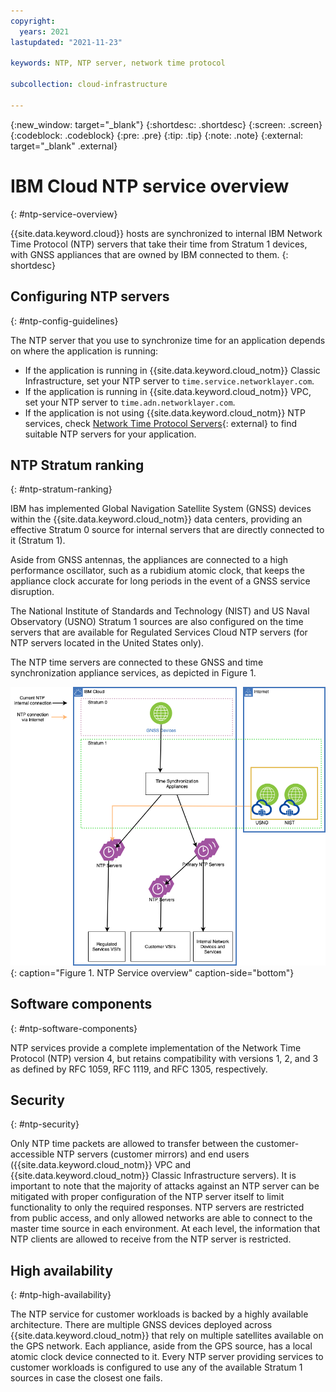 ```yaml
---
copyright:
  years: 2021
lastupdated: "2021-11-23"

keywords: NTP, NTP server, network time protocol

subcollection: cloud-infrastructure

---
```


{:new_window: target="_blank"}
{:shortdesc: .shortdesc}
{:screen: .screen}
{:codeblock: .codeblock}
{:pre: .pre}
{:tip: .tip}
{:note: .note}
{:external: target="_blank" .external}

# IBM Cloud NTP service overview
{: #ntp-service-overview}

{{site.data.keyword.cloud}} hosts are synchronized to internal IBM Network Time Protocol (NTP) servers that take their time from Stratum 1 devices, with GNSS appliances that are owned by IBM connected to them.
{: shortdesc}

## Configuring NTP servers
{: #ntp-config-guidelines}

The NTP server that you use to synchronize time for an application depends on where the application is running:

- If the application is running in {{site.data.keyword.cloud_notm}} Classic Infrastructure, set your NTP server to `time.service.networklayer.com`.
- If the application is running in {{site.data.keyword.cloud_notm}} VPC, set your NTP server to `time.adn.networklayer.com`.
- If the application is not using {{site.data.keyword.cloud_notm}} NTP services, check [Network Time Protocol Servers](https://support.ntp.org/bin/view/Servers){: external} to find suitable NTP servers for your application.

## NTP Stratum ranking
{: #ntp-stratum-ranking}

IBM has implemented Global Navigation Satellite System (GNSS) devices within the {{site.data.keyword.cloud_notm}} data centers, providing an effective Stratum 0 source for internal servers that are directly connected to it (Stratum 1).

Aside from GNSS antennas, the appliances are connected to a high performance oscillator, such as a rubidium atomic clock, that keeps the appliance clock accurate for long periods in the event of a GNSS service disruption.

The National Institute of Standards and Technology (NIST) and US Naval Observatory (USNO) Stratum 1 sources are also configured on the time servers that are available for Regulated Services Cloud NTP servers (for NTP servers located in the United States only).

The NTP time servers are connected to these GNSS and time synchronization appliance services, as depicted in Figure 1.

![NTP service overview](images/ntppublic.png){: caption="Figure 1. NTP Service overview" caption-side="bottom"}


## Software components
{: #ntp-software-components}

NTP services provide a complete implementation of the Network Time Protocol (NTP) version 4, but retains compatibility with versions 1, 2, and 3 as defined by RFC 1059, RFC 1119, and RFC 1305, respectively.

## Security
{: #ntp-security}

Only NTP time packets are allowed to transfer between the customer-accessible NTP servers (customer mirrors) and end users ({{site.data.keyword.cloud_notm}} VPC and {{site.data.keyword.cloud_notm}} Classic Infrastructure servers). It is important to note that the majority of attacks against an NTP server can be mitigated with proper configuration of the NTP server itself to limit functionality to only the required responses.  NTP servers are restricted from public access, and only allowed networks are able to connect to the master time source in each environment. At each level, the information that NTP clients are allowed to receive from the NTP server is restricted.

## High availability 
{: #ntp-high-availability} 

The NTP service for customer workloads is backed by a highly available architecture. There are multiple GNSS devices deployed across {{site.data.keyword.cloud_notm}} that rely on multiple satellites available on the GPS network. Each appliance, aside from the GPS source, has a local atomic clock device connected to it. Every NTP server providing services to customer workloads is configured to use any of the available Stratum 1 sources in case the closest one fails.
